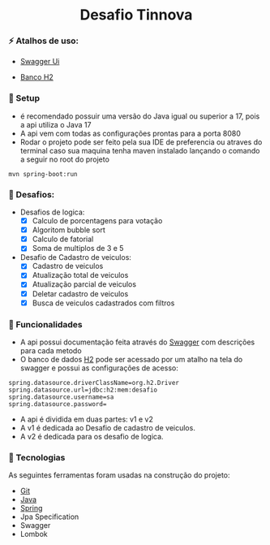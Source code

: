 <h1 align="center">Desafio Tinnova </h1>

### :zap: Atalhos de uso:

- [Swagger Ui](http://localhost:8080/swagger-ui/index.html)

- [Banco H2](http://localhost:8080/h2-console)

### :rocket: Setup
- é recomendado possuir uma versão do Java igual ou superior a 17, pois a api utiliza o Java 17
- A api vem com todas as configurações prontas para a porta 8080
- Rodar o projeto pode ser feito pela sua IDE de preferencia ou atraves do terminal caso sua maquina tenha maven instalado lançando o comando a seguir no root do projeto

~~~
mvn spring-boot:run
~~~

### :pushpin: Desafios:

- Desafios de logica: 
    - [x] Calculo de porcentagens para votação
    - [x] Algoritom bubble sort
    - [x] Calculo de fatorial
    - [x] Soma de multiplos de 3 e 5
- Desafio de Cadastro de veiculos: 
    - [x] Cadastro de veiculos
    - [x] Atualização total de veiculos
    - [x] Atualização parcial de veiculos
    - [x] Deletar cadastro de veiculos
    - [x] Busca de veiculos cadastrados com filtros

### :bookmark_tabs: Funcionalidades

- A api possui documentação feita através do [Swagger](http://localhost:8080/swagger-ui/index.html) com descrições para cada metodo
- O banco de dados [H2](http://localhost:8080/h2-console) pode ser acessado por um atalho na tela do swagger e possui as configurações de acesso:
~~~
spring.datasource.driverClassName=org.h2.Driver
spring.datasource.url=jdbc:h2:mem:desafio
spring.datasource.username=sa
spring.datasource.password=
~~~
- A api é dividida em duas partes: v1 e v2 
- A v1 é dedicada ao Desafio de cadastro de veiculos.
- A v2 é dedicada para os desafio de logica.


### :dart: Tecnologias

As seguintes ferramentas foram usadas na construção do projeto:

- [Git](https://git-scm.com)
- [Java](https://www.oracle.com/java/technologies/javase/jdk17-archive-downloads.html)
- [Spring](https://spring.io/)
- Jpa Specification
- Swagger
- Lombok
